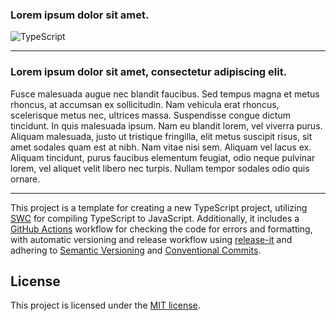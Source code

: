 <!---
Inspired by https://github.com/janleigh/typescript-template
--->

### Lorem ipsum dolor sit amet.

![TypeScript](https://img.shields.io/badge/typescript-%23007ACC.svg?style=for-the-badge&logo=typescript&logoColor=white)

---

### Lorem ipsum dolor sit amet, consectetur adipiscing elit.

Fusce malesuada augue nec blandit faucibus. Sed tempus magna et metus rhoncus, at accumsan ex sollicitudin. Nam vehicula erat rhoncus, scelerisque metus nec, ultrices massa. Suspendisse congue dictum tincidunt. In quis malesuada ipsum. Nam eu blandit lorem, vel viverra purus. Aliquam malesuada, justo ut tristique fringilla, elit metus suscipit risus, sit amet sodales quam est at nibh. Nam vitae nisi sem. Aliquam vel lacus ex. Aliquam tincidunt, purus faucibus elementum feugiat, odio neque pulvinar lorem, vel aliquet velit libero nec turpis. Nullam tempor sodales odio quis ornare.

---

This project is a template for creating a new TypeScript project, utilizing [SWC](https://swc.rs/) for compiling TypeScript to JavaScript.
Additionally, it includes a [GitHub Actions](.github/workflows) workflow for checking the code for errors and formatting, with automatic versioning and release workflow using [release-it](https://github.com/release-it/release-it) and adhering to [Semantic Versioning](https://semver.org/) and [Conventional Commits](https://www.conventionalcommits.org/en/v1.0.0/).

## License

This project is licensed under the [MIT license](LICENSE).
